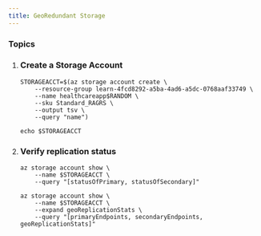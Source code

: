 ```yaml
---
title: GeoRedundant Storage
---
```


### Topics
1. ### Create a Storage Account
    ```azcli
    STORAGEACCT=$(az storage account create \
        --resource-group learn-4fcd8292-a5ba-4ad6-a5dc-0768aaf33749 \
        --name healthcareapp$RANDOM \
        --sku Standard_RAGRS \
        --output tsv \
        --query "name")

    echo $STORAGEACCT
    ```

2. ### Verify replication status
    ```azcli
    az storage account show \
        --name $STORAGEACCT \
        --query "[statusOfPrimary, statusOfSecondary]"

    az storage account show \
        --name $STORAGEACCT \
        --expand geoReplicationStats \
        --query "[primaryEndpoints, secondaryEndpoints, geoReplicationStats]"
    ```
